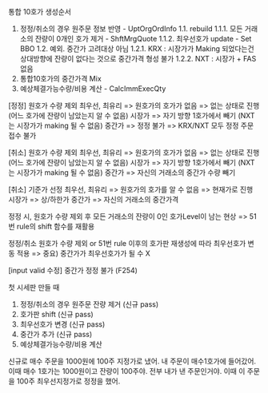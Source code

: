 통합 10호가 생성순서

1. 정정/취소의 경우 원주문 정보 반영        - UptOrgOrdInfo
1.1. rebuild
1.1.1. 모든 거래소의 잔량이 0개인 호가 제거 - ShftMrgQuote
1.1.2. 최우선호가 update                  - Set BBO
1.2. 예외. 중간가 고려대상 아님
1.2.1. KRX : 시장가가 Making 되었다는건 상대방향에 잔량이 없다는 것으로 중간가격 형성 불가
1.2.2. NXT : 시장가 + FAS 없음
2. 통합10호가의 중간가격 Mix
3. 예상체결가능수량/비용 계산               - CalcImmExecQty

[정정] 원호가 수량 제외 
최우선, 최유리 => 원호가의 호가가 없음 => 없는 상태로 진행 (어느 호가에 잔량이 남았는지 알 수 없음)
시장가 => 자기 방향 1호가에서 빼기 (NXT는 시장가가 making 될 수 없음)
중간가 => 정정 불가 => KRX/NXT 모두 정정 주문 접수 불가

[취소] 원호가 수량 제외
최우선, 최유리 => 원호가의 호가가 없음 => 없는 상태로 진행 (어느 호가에 잔량이 남았는지 알 수 없음)
시장가 => 자기 방향 1호가에서 빼기 (NXT는 시장가가 making 될 수 없음)
중간가 => 자신의 거래소의 중간가 수량 빼기

[취소] 기준가 선정
최우선, 최유리 => 원호가의 호가를 알 수 없음 => 현재가로 진행
시장가 => 상/하한가
중간가 => 자신의 거래소의 중간가격

정정 시, 원호가 수량 제외 후 모든 거래소의 잔량이 0인 호가Level이 남는 현상
=> 51번 rule의 shift 함수를 재활용

정정/취소 원호가 수량 제외 or 51번 rule 이후의 호가판 재생성에 따라 최우선호가 변동 적용 
=> 중요) 중간가가 최우선호가가 될 수 X

[input valid 수정] 중간가 정정 불가 (F254)

첫 시세판 만들 때
1) 정정/취소의 경우 원주문 잔량 제거 (신규 pass)
2) 호가판 shift (신규 pass)
3) 최우선호가 변경 (신규 pass)
4) 중간가 추가 (신규 pass)
5) 예상체결가능수량/비용 계산

신규로 매수 주문을 1000원에 100주 지정가로 냈어.
내 주문이 매수1호가에 들어갔어.
이때 매수 1호가는 1000원이고 잔량이 100주야.
전부 내가 낸 주문인거야.
이때 이 주문을 100주 최우선지정가로 정정을 했어.

